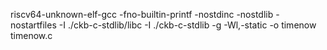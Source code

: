 riscv64-unknown-elf-gcc -fno-builtin-printf -nostdinc -nostdlib -nostartfiles -I ./ckb-c-stdlib/libc -I ./ckb-c-stdlib -g -Wl,-static -o timenow timenow.c
